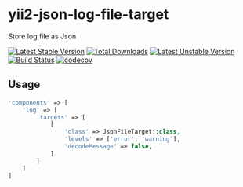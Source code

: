 # yii2-json-log-file-target
Store log file as Json

[![Latest Stable Version](https://poser.pugx.org/urbanindo/yii2-json-log-file-target/v/stable.svg)](https://packagist.org/packages/urbanindo/yii2-json-log-file-target)
[![Total Downloads](https://poser.pugx.org/urbanindo/yii2-json-log-file-target/downloads.svg)](https://packagist.org/packages/urbanindo/yii2-json-log-file-target)
[![Latest Unstable Version](https://poser.pugx.org/urbanindo/yii2-json-log-file-target/v/unstable.svg)](https://packagist.org/packages/urbanindo/yii2-json-log-file-target)
[![Build Status](https://travis-ci.org/urbanindo/yii2-json-log-file-target.svg)](https://travis-ci.org/urbanindo/yii2-json-log-file-target)
[![codecov](https://codecov.io/gh/urbanindo/yii2-json-log-file-target/branch/master/graph/badge.svg)](https://codecov.io/gh/urbanindo/yii2-json-log-file-target)

## Usage

```php
'components' => [
    'log' => [
        'targets' => [
            [
                'class' => JsonFileTarget::class,
                'levels' => ['error', 'warning'],
                'decodeMessage' => false,
            ]
        ]
    ]
]
```
